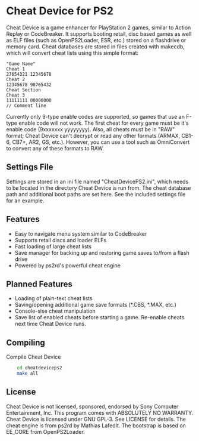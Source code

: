 Cheat Device for PS2
====================
Cheat Device is a game enhancer for PlayStation 2 games, similar to Action 
Replay or CodeBreaker. It supports booting retail, disc based games as well as
ELF files (such as OpenPS2Loader, ESR, etc.) stored on a flashdrive or memory
card. Cheat databases are stored in files created with makecdb, which will
convert cheat lists using this simple format:

```
"Game Name"
Cheat 1
27654321 12345678
Cheat 2
12345678 98765432
Cheat Section
Cheat 3
11111111 00000000
// Comment line
```

Currently only 9-type enable codes are supported, so games that use an F-type
enable code will not work. The first cheat for every game must be it's enable
code (9xxxxxxx yyyyyyyy). Also, all cheats must be in "RAW" format; Cheat
Device can't decrypt or read any other formats (ARMAX, CB1-6, CB7+, AR2, GS,
etc.). However, you can use a tool such as OmniConvert to convert any of these
formats to RAW.

## Settings File
Settings are stored in an ini file named "CheatDevicePS2.ini", which needs to
be located in the directory Cheat Device is run from. The cheat database path
and additional boot paths are set here. See the included settings file for an
example.

## Features
* Easy to navigate menu system similar to CodeBreaker
* Supports retail discs and loader ELFs
* Fast loading of large cheat lists
* Save manager for backing up and restoring game saves to/from a flash drive
* Powered by ps2rd's powerful cheat engine

## Planned Features
* Loading of plain-text cheat lists
* Saving/opening additional game save formats (*.CBS, *.MAX, etc.)
* Console-sise cheat manipulation
* Save list of enabled cheats before starting a game. Re-enable cheats next
  time Cheat Device runs.

## Compiling
Compile Cheat Device
```bash
    cd cheatdeviceps2
	make all
```

## License
Cheat Device is not licensed, sponsored, endorsed by Sony Computer 
Entertainment, Inc. This program comes with ABSOLUTELY NO WARRANTY. Cheat 
Device is licensed under GNU GPL-3. See LICENSE for details. The cheat 
engine is from ps2rd by Mathias Lafedlt. The bootstrap is based on EE_CORE 
from OpenPS2Loader.